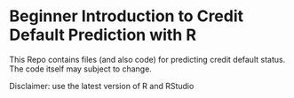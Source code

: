 # Beginner Introduction to Credit Default Prediction with R 
This Repo contains files (and also code) for predicting credit default status. The code itself may subject to change. 


Disclaimer: use the latest version of R and RStudio 
